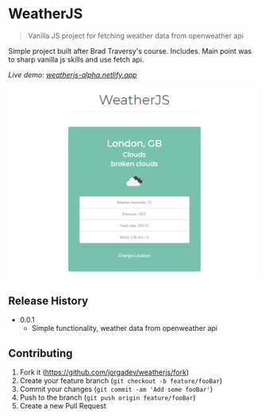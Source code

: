# WeatherJS

> Vanilla JS project for fetching weather data from openweather api

Simple project built after Brad Traversy's course. Includes. Main point was to sharp vanilla js skills and use fetch api.

_Live demo: [weatherjs-alpha.netlify.app](https://weatherjs-alpha.netlify.app/)_

![](header.png)

## Release History

- 0.0.1
  - Simple functionality, weather data from openweather api

## Contributing

1. Fork it (<https://github.com/jorgadev/weatherjs/fork>)
2. Create your feature branch (`git checkout -b feature/fooBar`)
3. Commit your changes (`git commit -am 'Add some fooBar'`)
4. Push to the branch (`git push origin feature/fooBar`)
5. Create a new Pull Request
